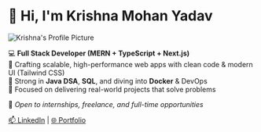 # 👋 Hi, I'm Krishna Mohan Yadav

![Krishna's Profile Picture](https://raw.githubusercontent.com/krishna1505/krishna1505/main/images/profile.jpg)

💻 **Full Stack Developer (MERN + TypeScript + Next.js)**  
🎯 Crafting scalable, high-performance web apps with clean code & modern UI (Tailwind CSS)  
🧠 Strong in **Java DSA**, **SQL**, and diving into **Docker** & DevOps  
🚀 Focused on delivering real-world projects that solve problems  

📌 *Open to internships, freelance, and full-time opportunities*

[📫 LinkedIn](https://www.linkedin.com/in/krishna-mohan-yadav) | [🌐 Portfolio](#coming-soon)

